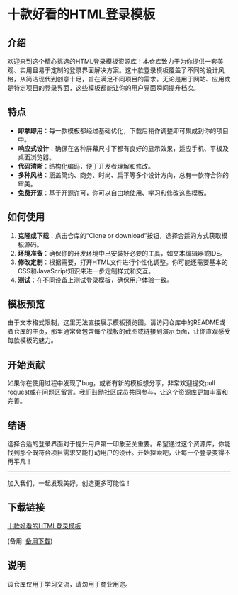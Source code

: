 # 十款好看的HTML登录模板

## 介绍

欢迎来到这个精心挑选的HTML登录模板资源库！本仓库致力于为你提供一套美观、实用且易于定制的登录界面解决方案。这十款登录模板覆盖了不同的设计风格，从简洁现代到创意十足，旨在满足不同项目的需求。无论是用于网站、应用或是特定项目的登录界面，这些模板都能让你的用户界面瞬间提升档次。

## 特点

- **即拿即用**：每一款模板都经过基础优化，下载后稍作调整即可集成到你的项目中。
- **响应式设计**：确保在各种屏幕尺寸下都有良好的显示效果，适应手机、平板及桌面浏览器。
- **代码清晰**：结构化编码，便于开发者理解和修改。
- **多种风格**：涵盖简约、商务、时尚、扁平等多个设计方向，总有一款符合你的审美。
- **免费开源**：基于开源许可，你可以自由地使用、学习和修改这些模板。

## 如何使用

1. **克隆或下载**：点击仓库的“Clone or download”按钮，选择合适的方式获取模板源码。
2. **环境准备**：确保你的开发环境中已安装好必要的工具，如文本编辑器或IDE。
3. **修改定制**：根据需要，打开HTML文件进行个性化调整。你可能还需要基本的CSS和JavaScript知识来进一步定制样式和交互。
4. **测试**：在不同设备上测试登录模板，确保用户体验一致。

## 模板预览

由于文本格式限制，这里无法直接展示模板预览图。请访问仓库中的README或者仓库的主页，那里通常会包含每个模板的截图或链接到演示页面，让你直观感受每款模板的魅力。

## 开始贡献

如果你在使用过程中发现了bug，或者有新的模板想分享，非常欢迎提交pull request或在问题区留言。我们鼓励社区成员共同参与，让这个资源库更加丰富和完善。

## 结语

选择合适的登录界面对于提升用户第一印象至关重要。希望通过这个资源库，你能找到那个既符合项目需求又能打动用户的设计。开始探索吧，让每一个登录变得不再平凡！

---

加入我们，一起发现美好，创造更多可能性！

## 下载链接
[十款好看的HTML登录模板](https://pan.quark.cn/s/b0bede12fa00) 

(备用: [备用下载](https://pan.baidu.com/s/1RASbURwBor7ve7NYW8A_xw?pwd=1234))

## 说明

该仓库仅用于学习交流，请勿用于商业用途。
